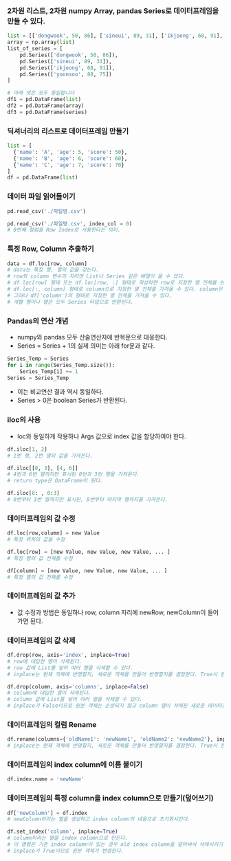 ### 2차원 리스트, 2차원 numpy Array, pandas Series로 데이터프레임을 만들 수 있다.
```python
list = [['dongwook', 50, 86], ['sineui', 89, 31], ['ikjoong', 68, 91], ['yoonsoo', 88, 75]]
array = np.array(list)
list_of_series = [
    pd.Series(['dongwook', 50, 86]), 
    pd.Series(['sineui', 89, 31]), 
    pd.Series(['ikjoong', 68, 91]), 
    pd.Series(['yoonsoo', 88, 75])
]

# 아래 셋은 모두 동일합니다
df1 = pd.DataFrame(list)
df2 = pd.DataFrame(array)
df3 = pd.DataFrame(series)
```

### 딕셔너리의 리스트로 데이터프레임 만들기
```python
list = [
  {'name': 'A', 'age': 5, 'score': 50},
  {'name': 'B', 'age': 6, 'score': 60},
  {'name': 'C', 'age': 7, 'score': 70}
]
df = pd.DataFrame(list)
```

### 데이터 파일 읽어들이기
```python
pd.read_csv('./파일명.csv')

pd.read_csv('./파일명.csv', index_col = 0)
# 0번째 컬럼을 Row Index로 사용한다는 의미.
```

### 특정 Row, Column 추출하기
```python
data = df.loc[row, column]
# data는 특정 행, 열의 값을 갖는다.
# row와 column 변수의 자리엔 List나 Series 같은 배열이 올 수 있다.
# df.loc[row] 형태 또는 df.loc[row, :] 형태로 작성하면 row로 지정한 행 전체를 반환한다.
# df.loc[:, column] 형태로 column으로 지정한 열 전체를 가져올 수 있다. column은 2nd Arg이므로 1st 자리를 생략할 수 없다.
# 그러나 df['column']의 형태로 지정한 열 전체를 가져올 수 있다.
# 개별 행이나 열은 모두 Series 타입으로 반환된다.
```

### Pandas의 연산 개념
- numpy와 pandas 모두 산술연산자에 반복문으로 대응한다.<br>
- Series = Series + 1의 실제 의미는 아래 for문과 같다.
```python
Series_Temp = Series
for i in range(Series_Temp.size()):
    Series_Temp[i] += 1
Series = Series_Temp
```
- 이는 비교연산 결과 역시 동일하다.
- Series > 0은 boolean Series가 반환된다.

### iloc의 사용
- loc와 동일하게 작용하나 Args 값으로 index 값을 할당하여야 한다.
```python
df.iloc[1, 2]
# 1번 행, 2번 열의 값을 가져온다.

df.iloc[[0, 3], [4, 6]]
# 4번과 6번 열까지만 표시된 0번과 3번 행을 가져온다.
# return type은 DataFrame이 된다.

df.iloc[8: , 0:3]
# 0번부터 3번 열까지만 표시된, 8번부터 마지막 행까지를 가져온다.
```

### 데이터프레임의 값 수정
```python
df.loc[row,column] = new Value
# 특정 위치의 값을 수정

df.loc[row] = [new Value, new Value, new Value, ... ]
# 특정 행의 값 전체를 수정

df[column] = [new Value, new Value, new Value, ... ]
# 특정 열의 값 전체를 수정
```

### 데이터프레임의 값 추가
* 값 수정과 방법은 동일하나 row, column 자리에 newRow, newColumn이 들어가면 된다.

### 데이터프레임의 값 삭제
```python
df.drop(row, axis='index', inplace=True)
# row에 대입한 행이 삭제된다.
# row 값에 List를 넣어 여러 행을 삭제할 수 있다.
# inplace는 현재 객체에 반영할지, 새로운 객체를 만들어 반영할지를 결정한다. True시 현재 객체.

df.drop(column, axis='columns', inplace=False)
# column에 대입한 열이 삭제된다.
# column 값에 List를 넣어 여러 열을 삭제할 수 있다.
# inplace가 False이므로 원본 객체는 손상되지 않고 column 열이 삭제된 새로운 데이터프레임이 반환된다.
```

### 데이터프레임의 컬럼 Rename
```python
df.rename(columns={'oldName1': 'newName1', 'oldName2': 'newName2'}, inplace=True)
# inplace는 현재 객체에 반영할지, 새로운 객체를 만들어 반영할지를 결정한다. True시 현재 객체.
```

### 데이터프레임의 index column에 이름 붙이기
```python
df.index.name = 'newName'
```

### 데이터프레임의 특정 column을 index column으로 만들기(덮어쓰기)
```python
df['newColumn'] = df.index
# newColumn이라는 열을 생성하고 index column의 내용으로 초기화시킨다.

df.set_index('column', inplace=True)
# column이라는 열을 index column으로 만든다.
# 이 명령은 기존 index column이 있는 경우 old index column을 덮어써서 삭제시키기 때문에 반드시 old column을 다른 data column으로 만들어주고 실행해야 한다.
# inplace가 True이므로 원본 객체가 변경된다.
```
